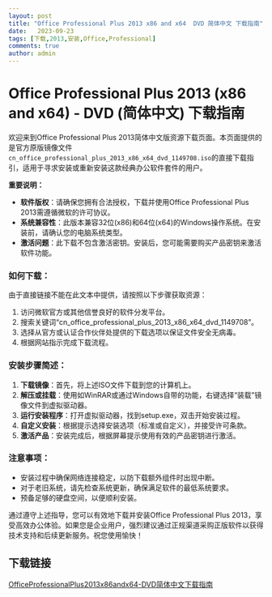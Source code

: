 ```yaml
---
layout: post
title: "Office Professional Plus 2013 x86 and x64  DVD 简体中文 下载指南"
date:   2023-09-23
tags: [下载,2013,安装,Office,Professional]
comments: true
author: admin
---
```

# Office Professional Plus 2013 (x86 and x64) - DVD (简体中文) 下载指南

欢迎来到Office Professional Plus 2013简体中文版资源下载页面。本页面提供的是官方原版镜像文件`cn_office_professional_plus_2013_x86_x64_dvd_1149708.iso`的直接下载指引，适用于寻求安装或重新安装这款经典办公软件套件的用户。

**重要说明：**
- **软件版权**：请确保您拥有合法授权，下载并使用Office Professional Plus 2013需遵循微软的许可协议。
- **系统兼容性**：此版本兼容32位(x86)和64位(x64)的Windows操作系统。在安装前，请确认您的电脑系统类型。
- **激活问题**：此下载不包含激活密钥。安装后，您可能需要购买产品密钥来激活软件功能。

### 如何下载：

由于直接链接不能在此文本中提供，请按照以下步骤获取资源：
1. 访问微软官方或其他信誉良好的软件分发平台。
2. 搜索关键词“cn_office_professional_plus_2013_x86_x64_dvd_1149708”。
3. 选择从官方或认证合作伙伴处提供的下载选项以保证文件安全无病毒。
4. 根据网站指示完成下载流程。

### 安装步骤简述：
1. **下载镜像**：首先，将上述ISO文件下载到您的计算机上。
2. **解压或挂载**：使用如WinRAR或通过Windows自带的功能，右键选择“装载”镜像文件到虚拟驱动器。
3. **运行安装程序**：打开虚拟驱动器，找到setup.exe，双击开始安装过程。
4. **自定义安装**：根据提示选择安装选项（标准或自定义），并接受许可条款。
5. **激活产品**：安装完成后，根据屏幕提示使用有效的产品密钥进行激活。

### 注意事项：
- 安装过程中确保网络连接稳定，以防下载额外组件时出现中断。
- 对于老旧系统，请先检查系统更新，确保满足软件的最低系统要求。
- 预备足够的硬盘空间，以便顺利安装。

通过遵守上述指导，您可以有效地下载并安装Office Professional Plus 2013，享受高效办公体验。如果您是企业用户，强烈建议通过正规渠道采购正版软件以获得技术支持和后续更新服务。祝您使用愉快！

## 下载链接

[OfficeProfessionalPlus2013x86andx64-DVD简体中文下载指南](https://pan.quark.cn/s/6eb58d152307)